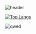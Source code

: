 ![header](https://capsule-render.vercel.app/api?type=soft&theme=dark&color=black&fontColor=FFFFFF&height=300&section=header&text=StarSong%20profile&fontSize=90)

[![Top Langs](https://github-readme-stats.vercel.app/api/top-langs/?username=kami1152&layout=compact)](https://github.com/anuraghazra/github-readme-stats)

![qwed](https://github.com/kami1152/kami1152/blob/assets/85269354/0b0635a5-6803-4e35-a4a6-d7b4567917a6)
